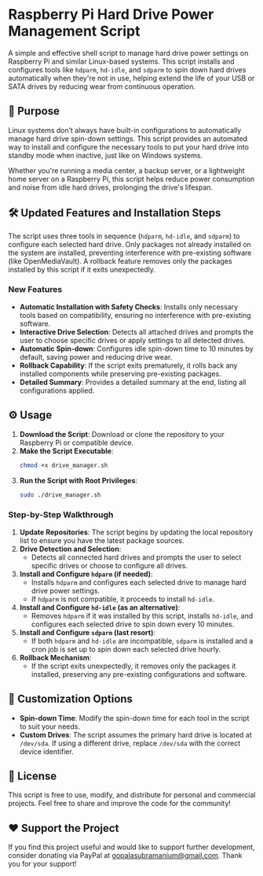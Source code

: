 
# Raspberry Pi Hard Drive Power Management Script

A simple and effective shell script to manage hard drive power settings on Raspberry Pi and similar Linux-based systems. This script installs and configures tools like `hdparm`, `hd-idle`, and `sdparm` to spin down hard drives automatically when they're not in use, helping extend the life of your USB or SATA drives by reducing wear from continuous operation.

## 📜 Purpose

Linux systems don’t always have built-in configurations to automatically manage hard drive spin-down settings. This script provides an automated way to install and configure the necessary tools to put your hard drive into standby mode when inactive, just like on Windows systems.

Whether you're running a media center, a backup server, or a lightweight home server on a Raspberry Pi, this script helps reduce power consumption and noise from idle hard drives, prolonging the drive's lifespan.

## 🛠 Updated Features and Installation Steps

The script uses three tools in sequence (`hdparm`, `hd-idle`, and `sdparm`) to configure each selected hard drive. Only packages not already installed on the system are installed, preventing interference with pre-existing software (like OpenMediaVault). A rollback feature removes only the packages installed by this script if it exits unexpectedly.

### New Features

- **Automatic Installation with Safety Checks**: Installs only necessary tools based on compatibility, ensuring no interference with pre-existing software.
- **Interactive Drive Selection**: Detects all attached drives and prompts the user to choose specific drives or apply settings to all detected drives.
- **Automatic Spin-down**: Configures idle spin-down time to 10 minutes by default, saving power and reducing drive wear.
- **Rollback Capability**: If the script exits prematurely, it rolls back any installed components while preserving pre-existing packages.
- **Detailed Summary**: Provides a detailed summary at the end, listing all configurations applied.

## ⚙️ Usage

1. **Download the Script**: Download or clone the repository to your Raspberry Pi or compatible device.
2. **Make the Script Executable**: 
   ```bash
   chmod +x drive_manager.sh
   ```
3. **Run the Script with Root Privileges**: 
   ```bash
   sudo ./drive_manager.sh
   ```

### Step-by-Step Walkthrough

1. **Update Repositories**: The script begins by updating the local repository list to ensure you have the latest package sources.
2. **Drive Detection and Selection**:
   - Detects all connected hard drives and prompts the user to select specific drives or choose to configure all drives.
3. **Install and Configure `hdparm` (if needed)**:
   - Installs `hdparm` and configures each selected drive to manage hard drive power settings.
   - If `hdparm` is not compatible, it proceeds to install `hd-idle`.
4. **Install and Configure `hd-idle` (as an alternative)**:
   - Removes `hdparm` if it was installed by this script, installs `hd-idle`, and configures each selected drive to spin down every 10 minutes.
5. **Install and Configure `sdparm` (last resort)**:
   - If both `hdparm` and `hd-idle` are incompatible, `sdparm` is installed and a cron job is set up to spin down each selected drive hourly.
6. **Rollback Mechanism**:
   - If the script exits unexpectedly, it removes only the packages it installed, preserving any pre-existing configurations and software.

## 🔄 Customization Options

- **Spin-down Time**: Modify the spin-down time for each tool in the script to suit your needs.
- **Custom Drives**: The script assumes the primary hard drive is located at `/dev/sda`. If using a different drive, replace `/dev/sda` with the correct device identifier.

## 📄 License

This script is free to use, modify, and distribute for personal and commercial projects. Feel free to share and improve the code for the community!

## ❤️ Support the Project

If you find this project useful and would like to support further development, consider donating via PayPal at [gopalasubramanium@gmail.com](mailto:gopalasubramanium@gmail.com). Thank you for your support!
